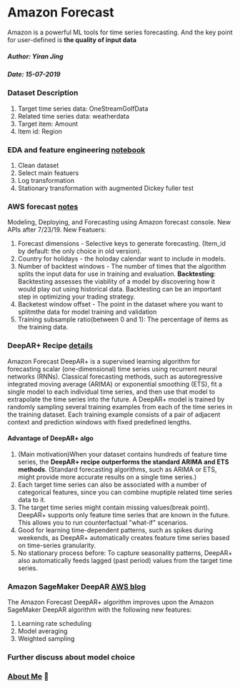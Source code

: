 # Amazon Forecast
Amazon is a powerful ML tools for time series forecasting. And the key point for user-defined is **the quality of input data**
##### Author: Yiran Jing
##### Date: 15-07-2019
### Dataset Description
1. Target time series data: OneStreamGolfData
2. Related time series data: weatherdata
3. Target item: Amount
4. Item id: Region
### EDA and feature engineering [notebook](https://github.com/YiranJing/BigDataAnalysis/blob/master/AWS_Forecast_GolfwithWeather/notebook/EDA_FeatureEngineer-key_region.ipynb)
1. Clean dataset
2. Select main featuers
3. Log transformation
4. Stationary transformation with augmented Dickey fuller test

### AWS forecast [notes](https://github.com/YiranJing/BigDataAnalysis/blob/master/AWS_Forecast_GolfwithWeather/Amazon_Forecast_notes.pdf)
Modeling, Deploying, and Forecasting using Amazon forecast console.
New APIs after 7/23/19. New Featuers:
1. Forecast dimensions - Selective keys to generate forecasting. (Item_id by default: the only choice in old version).
2. Country for holidays - the holoday calendar want to include in models.
3. Number of backtest windows - The number of times that the algorithm splits the input data for use in training and evaluation. **Backtesting**: Backtesting assesses the viability of a model by discovering how it would play out using historical data. Backtesting can be an important step in optimizing your trading strategy.
4. Backetest window offset - The point in the dataset where you want to splitmthe data for model training and validation
5. Training subsample ratio(between 0 and 1): The percentage of items as the training data. 



### DeepAR+ Recipe [details](https://docs.aws.amazon.com/forecast/latest/dg/aws-forecast-recipe-deeparplus.html#aws-forecast-recipe-deeparplus-how-it-works)
Amazon Forecast DeepAR+ is a supervised learning algorithm for forecasting scalar (one-dimensional) time series using recurrent neural networks (RNNs). Classical forecasting methods, such as autoregressive integrated moving average (ARIMA) or exponential smoothing (ETS), fit a single model to each individual time series, and then use that model to extrapolate the time series into the future. 
A DeepAR+ model is trained by randomly sampling several training examples from each of the time series in the training dataset. Each training example consists of a pair of adjacent context and prediction windows with fixed predefined lengths.
#### Advantage of DeepAR+ algo
1. (Main motivation)When your dataset contains hundreds of feature time series, the **DeepAR+ recipe outperforms the standard ARIMA and ETS methods**. (Standard forecasting algorithms, such as ARIMA or ETS, might provide more accurate results on a single time series.)
2. Each target time series can also be associated with a number of categorical features, since you can combine muptiple related time series data to it. 
3. The target time series might contain missing values(break point). DeepAR+ supports only feature time series that are known in the future. This allows you to run counterfactual "what-if" scenarios.
4. Good for learning time-dependent patterns, such as spikes during weekends, as DeepAR+ automatically creates feature time series based on time-series granularity.
5. No stationary process before: To capture seasonality patterns, DeepAR+ also automatically feeds lagged (past period) values from the target time series. 

### Amazon SageMaker DeepAR [AWS blog](https://aws.amazon.com/blogs/machine-learning/now-available-in-amazon-sagemaker-deepar-algorithm-for-more-accurate-time-series-forecasting/)
The Amazon Forecast DeepAR+ algorithm improves upon the Amazon SageMaker DeepAR algorithm with the following new features:
1. Learning rate scheduling
2. Model averaging
3. Weighted sampling



### Further discuss about model choice


### [About Me](https://github.com/YiranJing/AboutMe/blob/master/README.md) 🌱
